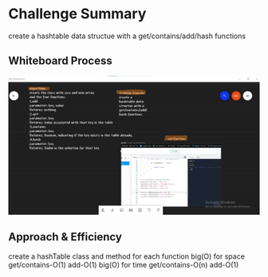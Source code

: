 # Challenge Summary

create a hashtable data structue with a get/contains/add/hash functions

## Whiteboard Process

![img](Inkedcc30_LI.jpg)

## Approach & Efficiency

create a hashTable class and method for each function
big(O) for space
get/contains-O(1)
add-O(1)
big(O) for time
get/contains-O(n)
add-O(1)